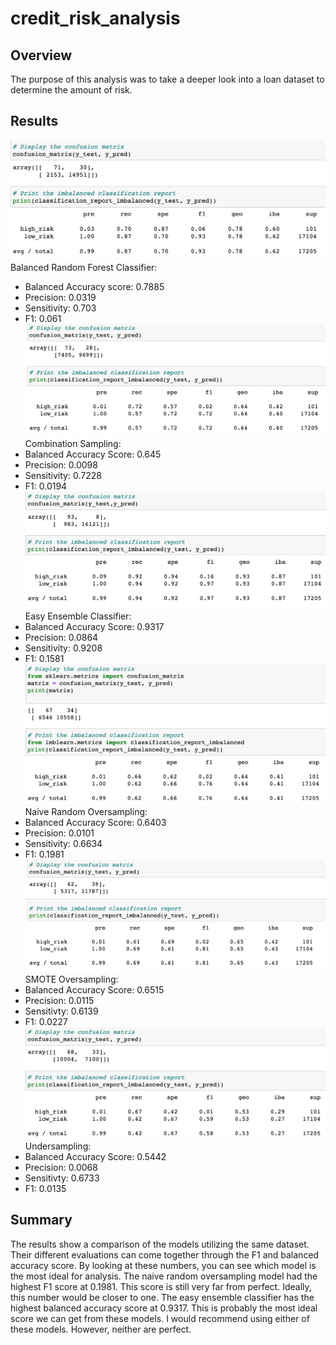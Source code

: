 # credit_risk_analysis
## Overview
The purpose of this analysis was to take a deeper look into a loan dataset to determine the amount of risk.
## Results
![Balanced Random Forest Classifier](https://github.com/rindneremily/credit_risk_analysis/blob/main/images/Balanced%20Random%20Forest%20Classifier.png)
Balanced Random Forest Classifier:
- Balanced Accuracy score: 0.7885
- Precision: 0.0319
- Sensitivity: 0.703
- F1: 0.061
![Combination Sampling](https://github.com/rindneremily/credit_risk_analysis/blob/main/images/Combination%20Sampling.png)
Combination Sampling:
- Balanced Accuracy Score: 0.645
- Precision: 0.0098
- Sensitivity: 0.7228
- F1: 0.0194
![Easy Ensemble Classifier](https://github.com/rindneremily/credit_risk_analysis/blob/main/images/Easy%20Ensemble%20Classifier.png)
Easy Ensemble Classifier:
- Balanced Accuracy Score: 0.9317 
- Precision: 0.0864
- Sensitivity: 0.9208
- F1: 0.1581
![Naive Random Oversampling](https://github.com/rindneremily/credit_risk_analysis/blob/main/images/Naive%20Random%20Oversampling.png)
Naive Random Oversampling:
- Balanced Accuracy Score: 0.6403
- Precision: 0.0101
- Sensitivity: 0.6634
- F1: 0.1981
![SMOTE Oversampling](https://github.com/rindneremily/credit_risk_analysis/blob/main/images/SMOTE%20Oversampling.png)
SMOTE Oversampling:
- Balanced Accuracy Score: 0.6515
- Precision: 0.0115
- Sensitivty: 0.6139
- F1: 0.0227
![Undersampling](https://github.com/rindneremily/credit_risk_analysis/blob/main/images/Undersampling.png)
Undersampling:
- Balanced Accuracy Score: 0.5442
- Precision: 0.0068
- Sensitivty: 0.6733
- F1: 0.0135

## Summary
The results show a comparison of the models utilizing the same dataset. Their different evaluations can come together through the F1 and balanced accuracy score. By looking at these numbers, you can see which model is the most ideal for analysis. The naive random oversampling model had the highest F1 score at 0.1981. This score is still very far from perfect. Ideally, this number would be closer to one. The easy ensemble classifier has the highest balanced accuracy score at 0.9317. This is probably the most ideal score we can get from these models. I would recommend using either of these models. However, neither are perfect. 
